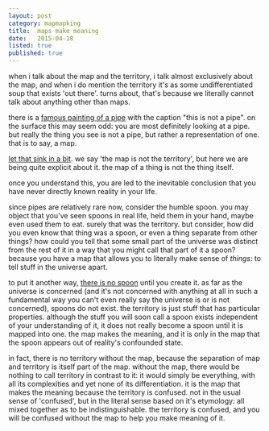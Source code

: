 ```yaml
---
layout: post
category: mapmapking
title:  maps make meaning
date:   2015-04-18
listed: true
published: true
---
```


when i talk about the map and the territory, i talk almost exclusively about the map, and when i do mention the territory it's as some undifferentiated soup that exists 'out there'. turns about, that's because we literally cannot talk about anything other than maps.

there is a [famous painting of a pipe](http://en.wikipedia.org/wiki/The_Treachery_of_Images) with the caption "this is not a pipe". on the surface this may seem odd: you are most definitely looking at a pipe. but really the thing you see is not a pipe, but rather a representation of one. that is to say, a map.

[let that sink in a bit](http://en.wikipedia.org/wiki/G%C3%B6del,_Escher,_Bach). we say 'the map is not the territory', but here we are being quite explicit about it. the map of a thing is not the thing itself.

once you understand this, you are led to the inevitable conclusion that you have never directly known reality in your life.

since pipes are relatively rare now, consider the humble spoon. you may object that you've seen spoons in real life, held them in your hand, maybe even used them to eat. surely that was the territory. but consider, how did you even know that thing was a spoon, or even a thing separate from other things? how could you tell that some small part of the universe was distinct from the rest of it in a way that you might call that part of it a spoon? because you have a map that allows you to literally make sense of *things*: to tell stuff in the universe apart.

to put it another way, [there is no spoon](https://www.youtube.com/watch?v=uAXtO5dMqEI) until you create it. as far as the universe is concerned (and it's not concerned with anything at all in such a fundamental way you can't even really say the universe is or is not concerned), spoons do not exist. the territory is just stuff that has particular properties. although the stuff you will soon call a spoon exists independent of your understanding of it, it does not really become a spoon until it is mapped into one. the map makes the meaning, and it is only in the map that the spoon appears out of reality's confounded state.

in fact, there is no territory without the map, because the separation of map and territory is itself part of the map. without the map, there would be nothing to call territory in contrast to it: it would simply be everything, with all its complexities and yet none of its differentiation. it is the map that makes the meaning because the territory is confused. not in the usual sense of 'confused', but in the literal sense based on it's etymology: all mixed together as to be indistinguishable. the territory is confused, and you will be confused without the map to help you make meaning of it.
